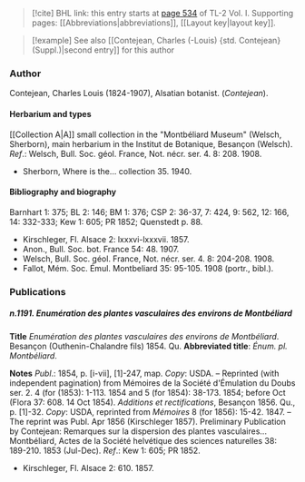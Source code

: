 > [!cite] BHL link: this entry starts at [page 534](https://www.biodiversitylibrary.org/item/103414#page/582/mode/1up) of TL-2 Vol. I.
> Supporting pages: [[Abbreviations|abbreviations]], [[Layout key|layout key]].

> [!example] See also [[Contejean, Charles (-Louis) {std. Contejean} (Suppl.)|second entry]] for this author

### Author

Contejean, Charles Louis (1824-1907), Alsatian botanist. (*Contejean*).

#### Herbarium and types

[[Collection A|A]] small collection in the "Montbéliard Museum" (Welsch, Sherborn), main herbarium in the Institut de Botanique, Besançon (Welsch).
*Ref*.: Welsch, Bull. Soc. géol. France, Not. nécr. ser. 4. 8: 208. 1908.
- Sherborn, Where is the... collection 35. 1940.

#### Bibliography and biography

Barnhart 1: 375; BL 2: 146; BM 1: 376; CSP 2: 36-37, 7: 424, 9: 562, 12: 166, 14: 332-333; Kew 1: 605; PR 1852; Quenstedt p. 88.
- Kirschleger, Fl. Alsace 2: lxxxvi-lxxxvii. 1857.
- Anon., Bull. Soc. bot. France 54: 48. 1907.
- Welsch, Bull. Soc. géol. France, Not. nécr. ser. 4. 8: 204-208. 1908.
- Fallot, Mém. Soc. Émul. Montbeliard 35: 95-105. 1908 (portr., bibl.).

### Publications

##### n.1191. Enumération des plantes vasculaires des environs de Montbéliard

**Title**
*Enumération des plantes vasculaires des environs de Montbéliard*. Besançon (Outhenin-Chalandre fils) 1854. Qu.
**Abbreviated title**: *Énum. pl. Montbéliard*.

**Notes**
*Publ*.: 1854, p. \[i-vii\], \[1\]-247, map. *Copy*: USDA. – Reprinted (with independent pagination) from Mémoires de la Société d'Émulation du Doubs ser. 2. 4 (for (1853): 1-113. 1854 and 5 (for 1854): 38-173. 1854; before Oct (Flora 37: 608. 14 Oct 1854).
*Additions et rectifications*, Besançon 1856. Qu., p. \[1\]-32. *Copy*: USDA, reprinted from *Mémoires* 8 (for 1856): 15-42. 1847. – The reprint was Publ. Apr 1856 (Kirschleger 1857).
Preliminary Publication by Contejean: Remarques sur la dispersion des plantes vasculaires... Montbéliard, Actes de la Société helvétique des sciences naturelles 38: 189-210. 1853 (Jul-Dec).
*Ref*.: Kew 1: 605; PR 1852.
- Kirschleger, Fl. Alsace 2: 610. 1857.

